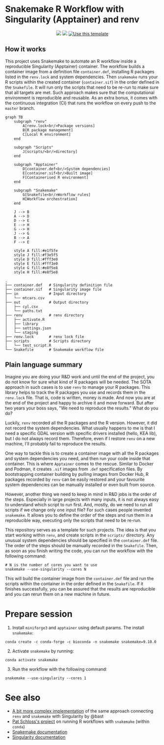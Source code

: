 # Snakemake R Workflow with Singularity (Apptainer) and renv

<p align="center">
     <a href="https://github.com/atsyplenkov/snakemake_apptainer_renv/.github/workflows/ci.yml"><img src="https://img.shields.io/github/actions/workflow/status/atsyplenkov/snakemake_apptainer_renv/ci.yml?style=flat&labelColor=1C2C2E&color=039475&logo=GitHub%20Actions&logoColor=white&label=CI"></a>
     <a href="https://opensource.org/licenses/MIT"><img src="https://img.shields.io/badge/License-MIT-yellow.svg?style=flat&labelColor=1C2C2E&color=039475&logo=MIT&logoColor=white&label=Licence"></a>
     <a href="https://github.com/atsyplenkov/snakemake_apptainer_renv/generate">
         <img src="https://img.shields.io/badge/-Use%20this%20template-039475?style=flat&logo=github&logoColor=white&labelColor=1C2C2E" alt="Use this template">
     </a>
</p>

## How it works
This project uses Snakemake to automate an R workflow inside a reproducible Singularity (Apptainer) container. The workflow builds a container image from a definition file `container.def`, installing R packages listed in the `renv.lock` and system dependencies. Then `snakemake` runs your R scripts within the created container (`container.sif`) in the order defined in the `Snakefile`. It will run only the scripts that need to be re-run to make sure that all targets are met. Such approach makes sure that the computational environment is reproducible and reusable. As an extra bonus, it comes with the continuous integration (CI) that runs the workflow on every push to the `master` branch.

```mermaid
graph TB
    subgraph "renv"
        A[renv.lock<br/>Package versions]
        B[R package management]
        C[Local R environment]
    end
    
    subgraph "Scripts"
        J[scripts/<br/>directory]
    end
    
    subgraph "Apptainer"
        D[container.def<br/>System dependencies]
        E[container.sif<br/>Built image]
        F[Containerised R environment]
    end
    
    subgraph "Snakemake"
        G[Snakefile<br/>Workflow rules]
        H[Workflow orchestration]
    end
    
    J --> B
    A --> D
    D --> E
    E --> H
    G --> H
    J --> G
    B --> A
    F --> E
    
    style A fill:#e1f5fe
    style J fill:#f3e5f5
    style D fill:#fff3e0
    style E fill:#fff3e0
    style G fill:#e8f5e8
    style H fill:#e8f5e8
```

```text
.
├── container.def   # Singularity definition file
├── container.sif   # Singularity image file
├── in              # Input directory
│   └── mtcars.csv
├── out             # Output directory
│   ├── cyl.csv
│   └── paths.txt
├── renv            # renv directory
│   ├── activate.R
│   ├── library
│   ├── settings.json
│   └── staging
├── renv.lock       # renv lock file
├── scripts         # Scripts directory
│   └── test_script.R
└── Snakefile       # Snakemake workflow file

```

## Plain language summary
Imagine you are doing your R&D work and until the end of the project, you do not know for sure what kind of R packages will be needed. The SOTA approach in such cases is to use `renv` to manage your R packages. This library helps to track the R packages you use and records them in the `renv.lock` file. That is, code is written, money is made. And now you are at the end of the project and happy to archive it and move forward. But after two years your boss says, "We need to reproduce the results." What do you do?

Luckily, `renv` recorded all the R packages and the R version. However, it did not record the system dependencies. What usually happens to me is that I need a specific GDAL version with specific drivers installed (hello, KEA lib), but I do not always record them. Therefore, even if I restore `renv` on a new machine, I'll probably fail to reproduce the results. 

One way to tackle this is to create a container image with all the R packages and system dependencies you need, and then run your code inside that container. This is where `Apptainer` comes to the rescue. Similar to Docker and Podman, it creates `.sif` images from `.def` specification files. By bootstrapping container building by pulling images from Docker Hub, R packages recorded by `renv` can be easily restored and your favourite system dependencies can be manually installed or even built from source.

However, another thing we need to keep in mind in R&D jobs is the order of the steps. Especially in large projects with many inputs, it is not always easy to understand which script to run first. And, mostly, do we need to run all scripts if we change only one input file? For such cases people invented `snakemake`. It allows you to define the order of the steps and run them in a reproducible way, executing only the scripts that need to be re-run.

This repository serves as a template for such projects. The idea is that you start working within `renv`, and create scripts in the `scripts/` directory. Any unusual system dependencies should be specified in the `container.def` file. The order of the steps should be manually recorded in the `Snakefile`. Then, as soon as you finish writing the code, you can run the workflow with the following command:

```shell
# N is the number of cores you want to use
snakemake --use-singularity --cores N
```

This will build the container image from the `container.def` file and run the scripts within the container in the order defined in the `Snakefile`. If it finishes successfully, you can be assured that the results are reproducible and you can rerun them on a new machine in future.


# Prepare session
1. Install `miniforge3` and `apptainer` using default params. The install `snakemake`:
```shell
conda create -c conda-forge -c bioconda -n snakemake snakemake=9.10.0
```

2. Activate `snakemake` by running:
```shell
conda activate snakemake
```

3. Run the workflow with the following command:
```shell
snakemake --use-singularity --cores 1
```

# See also
- [A bit more complex implementation](https://github.com/bast/contain-R) of the same approach connecting `renv` and `snakemake` with Singularity by @bast
- [Pat Schloss's project](https://github.com/riffomonas/drought_index/tree/main) on running R workflows with `snakemake` (within `conda`)
- [Snakemake documentation](https://snakemake.readthedocs.io/en/stable/)
- [Singularity documentation](https://apptainer.org/docs/)
